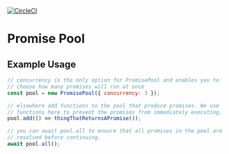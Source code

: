 [![CircleCI](https://circleci.com/gh/tommoor/promise-pool.svg?style=svg)](https://circleci.com/gh/tommoor/promise-pool)

# Promise Pool

## Example Usage
```javascript
// concurrency is the only option for PromisePool and enables you to 
// choose how many promises will run at once
const pool = new PromisePool({ concurrency: 3 });

// elsewhere add functions to the pool that produce promises. We use
// functions here to prevent the promises from immediately executing.
pool.add(() => thingThatReturnsAPromise());

// you can await pool.all to ensure that all promises in the pool are 
// resolved before continuing.
await pool.all();
```